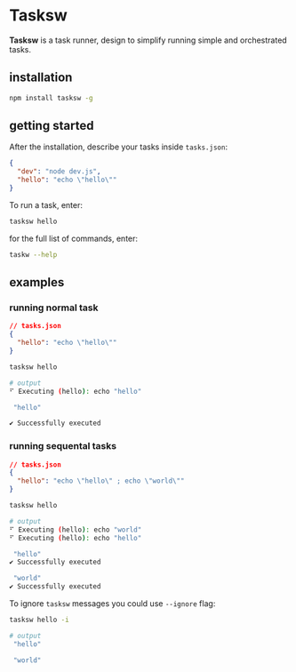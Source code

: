 # Tasksw

**Tasksw** is a task runner, design to simplify running simple and orchestrated tasks.

## installation

```sh
npm install tasksw -g
```

## getting started

After the installation, describe your tasks inside `tasks.json`:

```json
{
  "dev": "node dev.js",
  "hello": "echo \"hello\""
}
```

To run a task, enter:

```sh
tasksw hello
```

for the full list of commands, enter:

```sh
taskw --help
```

## examples

### running normal task

```json
// tasks.json
{
  "hello": "echo \"hello\""
}
```

```sh
tasksw hello
```

```sh
# output
⠋ Executing (hello): echo "hello"

 "hello"

✔ Successfully executed
```

### running sequental tasks

```json
// tasks.json
{
  "hello": "echo \"hello\" ; echo \"world\""
}
```

```sh
tasksw hello
```

```sh
# output
⠋ Executing (hello): echo "world"
⠋ Executing (hello): echo "hello"

 "hello"
✔ Successfully executed

 "world"
✔ Successfully executed
```

To ignore `tasksw` messages you could use `--ignore` flag:

```sh
tasksw hello -i
```

```sh
# output
 "hello"

 "world"
```
